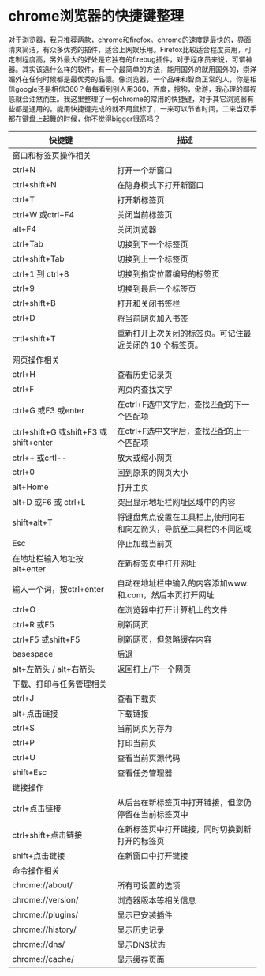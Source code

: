 # chrome浏览器的快捷键整理

对于浏览器，我只推荐两款，chrome和firefox。chrome的速度是最快的，界面清爽简洁，有众多优秀的插件，适合上网娱乐用。Firefox比较适合程度员用，可定制程度高，另外最大的好处是它独有的firebug插件，对于程序员来说，可谓神器。其实该选什么样的软件，有一个最简单的方法，能用国外的就用国外的，崇洋媚外在任何时候都是最优秀的品德。像浏览器，一个品味和智商正常的人，你是相信google还是相信360？每每看到别人用360，百度，搜狗，傲游，我心理的鄙视感就会油然而生。我这里整理了一份chrome的常用的快捷键，对于其它浏览器有些都是通用的。能用快捷键完成的就不用鼠标了，一来可以节省时间，二来当双手都在键盘上起舞的时候，你不觉得bigger很高吗？

| 快捷键                                 | 描述                                 |
| ----------------------------------- | ---------------------------------- |
| 窗口和标签页操作相关                          |                                    |
| ctrl+N                              | 打开一个新窗口                            |
| ctrl+shift+N                        | 在隐身模式下打开新窗口                        |
| ctrl+T                              | 打开新标签页                             |
| ctrl+W 或ctrl+F4                     | 关闭当前标签页                            |
| alt+F4                              | 关闭浏览器                              |
| ctrl+Tab                            | 切换到下一个标签页                          |
| ctrl+shift+Tab                      | 切换到上一个标签页                          |
| ctrl+1 到 ctrl+8                     | 切换到指定位置编号的标签页                      |
| ctrl+9                              | 切换到最后一个标签页                         |
| ctrl+shift+B                        | 打开和关闭书签栏                           |
| ctrl+D                              | 将当前网页加入书签                          |
| crtl+shift+T                        | 重新打开上次关闭的标签页。可记住最近关闭的 10 个标签页。     |
| 网页操作相关                              |                                    |
| ctrl+H                              | 查看历史记录页                            |
| ctrl+F                              | 网页内查找文字                            |
| ctrl+G 或F3 或enter                   | 在ctrl+F选中文字后，查找匹配的下一个匹配项           |
| ctrl+shift+G 或shift+F3 或shift+enter | 在ctrl+F选中文字后，查找匹配的上一个匹配项           |
| ctrl++ 或crtl--                      | 放大或缩小网页                            |
| ctrl+0                              | 回到原来的网页大小                          |
| alt+Home                            | 打开主页                               |
| alt+D 或F6 或 ctrl+L                  | 突出显示地址栏网址区域中的内容                    |
| shift+alt+T                         | 将键盘焦点设置在工具栏上,使用向右和向左箭头，导航至工具栏的不同区域 |
| Esc                                 | 停止加载当前页                            |
| 在地址栏输入地址按alt+enter                  | 在新标签页中打开网址                         |
| 输入一个词，按ctrl+enter                   | 自动在地址栏中输入的内容添加www.和.com，然后本页打开网址   |
| ctrl+O                              | 在浏览器中打开计算机上的文件                     |
| ctrl+R 或F5                          | 刷新网页                               |
| ctrl+F5 或shift+F5                   | 刷新网页，但忽略缓存内容                       |
| basespace                           | 后退                                 |
| alt+左箭头 / alt+右箭头                   | 返回打上/下一个网页                         |
| 下载、打印与任务管理相关                        |                                    |
| ctrl+J                              | 查看下载页                              |
| alt+点击链接                            | 下载链接                               |
| ctrl+S                              | 当前网页另存为                            |
| ctrl+P                              | 打印当前页                              |
| ctrl+U                              | 查看当前页源代码                           |
| shift+Esc                           | 查看任务管理器                            |
| 链接操作                                |                                    |
| ctrl+点击链接                           | 从后台在新标签页中打开链接，但您仍停留在当前标签页中         |
| ctrl+shift+点击链接                     | 在新标签页中打开链接，同时切换到新打开的标签页            |
| shift+点击链接                          | 在新窗口中打开链接                          |
| 命令操作相关                              |                                    |
| chrome://about/                     | 所有可设置的选项                           |
| chrome://version/                   | 浏览器版本等相关信息                         |
| chrome://plugins/                   | 显示已安装插件                            |
| chrome://history/                   | 显示历史记录                             |
| chrome://dns/                       | 显示DNS状态                            |
| chrome://cache/                     | 显示缓存页面                             |
